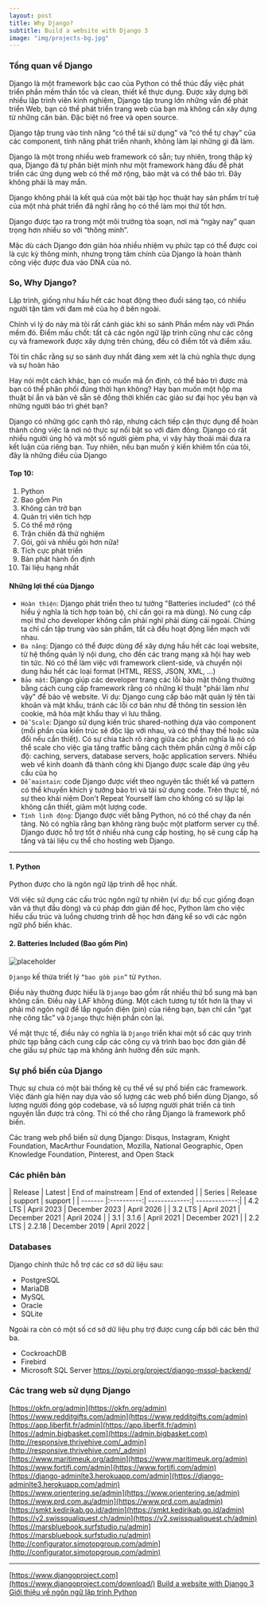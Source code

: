 ```yaml
---
layout: post
title: Why Django?
subtitle: Build a website with Django 3
image: "img/projects-bg.jpg"
---
```


### Tổng quan về Django

Django là một framework bậc cao của Python có thể thúc đẩy việc phát triển phần mềm thần tốc và clean, thiết kế thực dụng. Được xây dựng bởi nhiều lập trình viên kinh nghiệm, Django tập trung lớn những vấn đề phát triển Web, bạn có thể phát triển trang web của bạn mà không cần xây dựng từ những căn bản. Đặc biệt nó free và open source.

Django tập trung vào tính năng “có thể tái sử dụng” và “có thể tự chạy” của các component, tính năng phát triển nhanh, không làm lại những gì đã làm.

Django là một trong nhiều web framework có sẵn; tuy nhiên, trong thập kỷ qua, Django đã tự phân biệt mình như một framework hàng đầu để phát triển các ứng dụng web có thể mở rộng, bảo mật và có thể bảo trì.
Đây không phải là may mắn.

Django không phải là kết quả của một bài tập học thuật hay sản phẩm trí tuệ của một nhà phát triển đã nghĩ rằng họ có thể làm mọi thứ tốt hơn.

Django được tạo ra trong một môi trường tòa soạn, nơi mà “ngày nay” quan trọng hơn nhiều so với “thông minh”.

Mặc dù cách Django đơn giản hóa nhiều nhiệm vụ phức tạp có thể được coi là cực kỳ thông minh, nhưng trọng tâm chính của Django là hoàn thành công việc được đưa vào DNA của nó. 


### So, Why Django?

Lập trình, giống như hầu hết các hoạt động theo đuổi sáng tạo, có nhiều người tận tâm với đam mê của họ ở bên ngoài.

Chính vì lý do này mà tôi rất cảnh giác khi so sánh Phần mềm này với Phần mềm đó. Điểm mấu chốt: tất cả các ngôn ngữ lập trình cũng như các công cụ và framework được xây dựng trên chúng, đều có điểm tốt và điểm xấu.

Tôi tin chắc rằng sự so sánh duy nhất đáng xem xét là chủ nghĩa thực dụng và sự hoàn hảo

Hay nói một cách khác, bạn có muốn mã ổn định, có thể bảo trì được mà bạn có thể phân phối đúng thời hạn không? Hay bạn muốn một hộp ma thuật bí ẩn và bản vẽ sẵn sẽ đồng thời khiến các giáo sư đại học yêu bạn và những người bảo trì ghét bạn?

Django có những góc cạnh thô ráp, nhưng cách tiếp cận thực dụng để hoàn thành công việc là nơi nó thực sự nổi bật so với đám đông. Django có rất nhiều người ủng hộ và một số người gièm pha, vì vậy hãy thoải mái đưa ra kết luận của riêng bạn. Tuy nhiên, nếu bạn muốn ý kiến ​​khiêm tốn của tôi, đây là những điều của Django

#### Top 10:
1. Python
2. Bao gồm Pin
3. Không cản trở bạn
4. Quản trị viên tích hợp
5. Có thể mở rộng
6. Trận chiến đã thử nghiệm
7. Gói, gói và nhiều gói hơn nữa!
8. Tích cực phát triển
9. Bản phát hành ổn định
10. Tài liệu hạng nhất 

#### Những lợi thế của Django
- `Hoàn thiện`: Django phát triển theo tư tưởng "Batteries included" (có thể hiểu ý nghĩa là tích hợp toàn bộ, chỉ cần gọi ra mà dùng). Nó cung cấp mọi thứ cho developer không cần phải nghĩ phải dùng cái ngoài. Chúng ta chỉ cần tập trung vào sản phẩm, tất cả đều hoạt động liền mạch với nhau. 
- `Đa năng`: Django có thể được dùng để xây dựng hầu hết các loại website, từ hệ thống quản lý nội dung, cho đến các trang mạng xã hội hay web tin tức. Nó có thể làm việc với framework client-side, và chuyển nội dung hầu hết các loại format (HTML, RESS, JSON, XML, ...) 
- `Bảo mật`: Django giúp các developer trang các lỗi bảo mật thông thường bằng cách cung cấp framework rằng có những kĩ thuật "phải làm như vậy" để bảo vệ website. Ví dụ: Django cung cấp bảo mật quản lý tên tài khoản và mật khẩu, tránh các lỗi cơ bản như để thông tin session lên cookie, mã hóa mật khẩu thay vì lưu thẳng. 
- `Dễ Scale`: Django sử dụng kiến trúc shared-nothing dựa vào component (mỗi phần của kiến trúc sẽ độc lập với nhau, và có thể thay thế hoặc sửa đổi nếu cần thiết). Có sự chia tách rõ ràng giữa các phần nghĩa là nó có thể scale cho việc gia tăng traffic bằng cách thêm phần cứng ở mỗi cấp độ: caching, servers, database servers, hoặc application servers. Nhiều web về kinh doanh đã thành công khi Django được scale đáp ứng yêu cầu của họ 
- `Dễ maintain`: code Django được viết theo nguyên tắc thiết kế và pattern có thể khuyến khích ý tưởng bảo trì và tái sử dụng code. Trên thực tế, nó sự theo khái niệm Don't Repeat Yourself làm cho không có sự lặp lại không cần thiết, giảm một lượng code. 
- `Tính linh động`: Django được viết bằng Python, nó có thể chạy đa nền tảng. Nó có nghĩa rằng bạn không ràng buộc một platform server cụ thể. Django được hỗ trợ tốt ở nhiều nhà cung cấp hosting, họ sẽ cung cấp hạ tầng và tài liệu cụ thể cho hosting web Django.

-----

#### 1. Python

Python được cho là ngôn ngữ lập trình dễ học nhất.

Với việc sử dụng các cấu trúc ngôn ngữ tự nhiên (ví dụ: bố cục giống đoạn văn và thụt đầu dòng) và cú pháp đơn giản để học, Python làm cho việc hiểu cấu trúc và luồng chương trình dễ học hơn đáng kể so với các ngôn ngữ phổ biến khác. 



#### 2. Batteries Included (Bao gồm Pin)

![placeholder](http://boxxv.com/img/posts/Python_batteries_included.jpg "Batteries Included")

`Django` kế thừa triết lý `“bao gồm pin”` từ `Python`.

Điều này thường được hiểu là `Django` bao gồm rất nhiều thứ bổ sung mà bạn không cần. Điều này LAF không đúng. Một cách tương tự tốt hơn là thay vì phải mở ngôn ngữ để lắp nguồn điện (pin) của riêng bạn, bạn chỉ cần “gạt nhẹ công tắc” và `Django` thực hiện phần còn lại.

Về mặt thực tế, điều này có nghĩa là `Django` triển khai một số các quy trình phức tạp bằng cách cung cấp các công cụ và trình bao bọc đơn giản để che giấu sự phức tạp mà không ảnh hưởng đến sức mạnh.


### Sự phổ biến của Django
Thực sự chưa có một bài thống kê cụ thể về sự phố biến các framework. Việc đánh gía hiện nay dựa vào số lượng các web phổ biến dùng Django, số lượng người đóng góp codebase, và số lượng người phát triển cả tình nguyện lẫn được trả công. Thì có thể cho rằng Django là framework phổ biến.

Các trang web phổ biến sử dụng Django: Disqus, Instagram, Knight Foundation, MacArthur Foundation, Mozilla, National Geographic, Open Knowledge Foundation, Pinterest, and Open Stack


### Các phiên bản

| Release | Latest  | End of mainstream | End of extended |
| Series  | Release |  support |  support |
| ------- |:----------:| -------------:| -------------:|
| 4.2 LTS | April 2023 | December 2023 | April 2026    |
| 3.2 LTS | April 2021 | December 2021 | April 2024    |
| 3.1     | 3.1.6      | April 2021    | December 2021 |
| 2.2 LTS | 2.2.18     | December 2019 | April 2022    |

### Databases
Django chính thức hỗ trợ các cơ sở dữ liệu sau: 
- PostgreSQL
- MariaDB
- MySQL
- Oracle
- SQLite

Ngoài ra còn có một số cơ sở dữ liệu phụ trợ được cung cấp bởi các bên thứ ba. 
- CockroachDB
- Firebird
- Microsoft SQL Server
  https://pypi.org/project/django-mssql-backend/



### Các trang web sử dụng Django
[https://okfn.org/admin](https://okfn.org/admin)  
[https://www.redditgifts.com/admin](https://www.redditgifts.com/admin)  
[https://app.liberfit.fr/admin](https://app.liberfit.fr/admin)  
[https://admin.bigbasket.com](https://admin.bigbasket.com)  
[http://responsive.thrivehive.com/_admin](http://responsive.thrivehive.com/_admin)  
[https://www.maritimeuk.org/admin](https://www.maritimeuk.org/admin)  
[https://www.fortifi.com/admin](https://www.fortifi.com/admin)  
[https://django-adminlte3.herokuapp.com/admin](https://django-adminlte3.herokuapp.com/admin)  
[https://www.orientering.se/admin](https://www.orientering.se/admin)  
[https://www.prd.com.au/admin](https://www.prd.com.au/admin)  
[https://smkt.kedirikab.go.id/admin](https://smkt.kedirikab.go.id/admin)  
[https://v2.swissqualiquest.ch/admin](https://v2.swissqualiquest.ch/admin)  
[https://marsbluebook.surfstudio.ru/admin](https://marsbluebook.surfstudio.ru/admin)  
[http://configurator.simotopgroup.com/admin](http://configurator.simotopgroup.com/admin)  

-----
[https://www.djangoproject.com](https://www.djangoproject.com/download/)
[Build a website with Django 3](https://djangobook.com/build-a-website-with-django-3/)
[Giới thiệu về ngôn ngữ lập trình Python](https://dnmtechs.com/gioi-thieu-ve-ngon-ngu-lap-trinh-python/)
